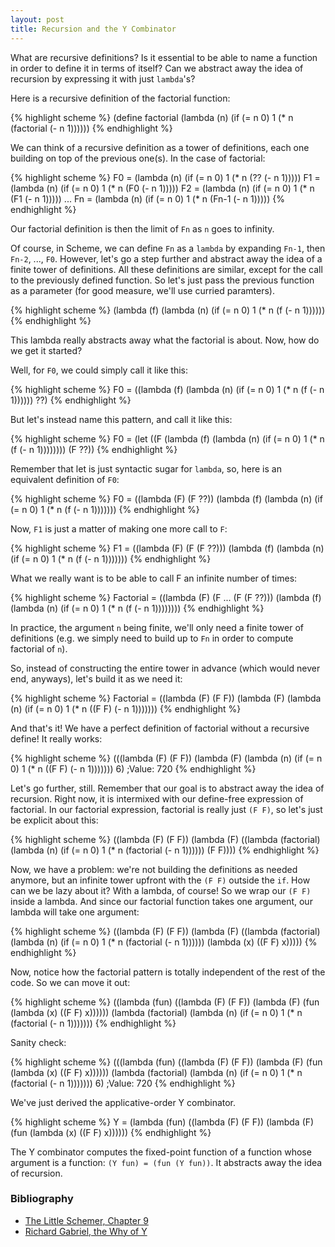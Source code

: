 ```yaml
---
layout: post
title: Recursion and the Y Combinator
---
```


What are recursive definitions? Is it essential to be able to name a function in order to define it in terms of itself? Can we abstract away the idea of recursion by expressing it with just `lambda`'s?

Here is a recursive definition of the factorial function:

{% highlight scheme %}
    (define factorial
      (lambda (n)
        (if (= n 0)
            1
            (* n (factorial (- n 1))))))
{% endhighlight %}

We can think of a recursive definition as a tower of definitions, each one building on top of the previous one(s). In the case of factorial:

{% highlight scheme %}
    F0 = (lambda (n) (if (= n 0) 1 (* n (?? (- n 1)))))
    F1 = (lambda (n) (if (= n 0) 1 (* n (F0 (- n 1)))))
    F2 = (lambda (n) (if (= n 0) 1 (* n (F1 (- n 1)))))
    ...
    Fn = (lambda (n) (if (= n 0) 1 (* n (Fn-1 (- n 1)))))
{% endhighlight %}

Our factorial definition is then the limit of `Fn` as `n` goes to infinity.

Of course, in Scheme, we can define `Fn` as a `lambda` by expanding `Fn-1`, then `Fn-2`, ..., `F0`. However, let's go a step further and abstract away the idea of a finite tower of definitions. All these definitions are similar, except for the call to the previously defined function. So let's just pass the previous function as a parameter (for good measure, we'll use curried paramters).


{% highlight scheme %}
    (lambda (f)
      (lambda (n)
        (if (= n 0)
            1
            (* n (f (- n 1))))))
{% endhighlight %}

This lambda really abstracts away what the factorial is about. Now, how
do we get it started?

Well, for `F0`, we could simply call it like this:

{% highlight scheme %}
    F0 = ((lambda (f)
            (lambda (n)
              (if (= n 0)
                  1
                  (* n (f (- n 1))))))
          ??)
{% endhighlight %}

But let's instead name this pattern, and call it like this:

{% highlight scheme %}
    F0 = (let ((F (lambda (f)
                    (lambda (n)
                      (if (= n 0)
                          1
                          (* n (f (- n 1))))))))
           (F ??))
{% endhighlight %}

Remember that let is just syntactic sugar for `lambda`, so, here is an
equivalent definition of `F0`:

{% highlight scheme %}
    F0 = ((lambda (F)
            (F ??))
          (lambda (f)
            (lambda (n)
              (if (= n 0)
                  1
                  (* n (f (- n 1)))))))
{% endhighlight %}

Now, `F1` is just a matter of making one more call to `F`:

{% highlight scheme %}
    F1 = ((lambda (F)
            (F (F ??)))
          (lambda (f)
            (lambda (n)
              (if (= n 0)
                  1
                  (* n (f (- n 1)))))))
{% endhighlight %}

What we really want is to be able to call F an infinite number of times:

{% highlight scheme %}
    Factorial = ((lambda (F)
                   (F ... (F (F ??)))
                   (lambda (f)
                     (lambda (n)
                       (if (= n 0)
                           1
                           (* n (f (- n 1))))))))
{% endhighlight %}

In practice, the argument `n` being finite, we'll only need a finite tower
of definitions (e.g. we simply need to build up to `Fn` in order to
compute factorial of `n`).

So, instead of constructing the entire tower in advance (which would
never end, anyways), let's build it as we need it:

{% highlight scheme %}
    Factorial = ((lambda (F)
                   (F F))
                 (lambda (F)
                   (lambda (n)
                     (if (= n 0)
                         1
                         (* n ((F F) (- n 1)))))))
{% endhighlight %}

And that's it! We have a perfect definition of factorial without a
recursive define! It really works:

{% highlight scheme %}
    (((lambda (F)
        (F F))
      (lambda (F)
        (lambda (n)
          (if (= n 0)
              1
              (* n ((F F) (- n 1)))))))
      6)
    ;Value: 720
{% endhighlight %}

Let's go further, still. Remember that our goal is to abstract away the
idea of recursion. Right now, it is intermixed with our define-free
expression of factorial. In our factorial expression, factorial is
really just `(F F)`, so let's just be explicit about this:

{% highlight scheme %}
    ((lambda (F)
        (F F))
      (lambda (F)
        ((lambda (factorial)
           (lambda (n)
             (if (= n 0)
                 1
                 (* n (factorial (- n 1))))))
         (F F))))
{% endhighlight %}

Now, we have a problem: we're not building the definitions as needed
anymore, but an infinite tower upfront with the `(F F)` outside the
`if`. How can we be lazy about it? With a lambda, of course! So we wrap
our `(F F)` inside a lambda. And since our factorial function takes one
argument, our lambda will take one argument:

{% highlight scheme %}
    ((lambda (F)
        (F F))
      (lambda (F)
        ((lambda (factorial)
           (lambda (n)
             (if (= n 0)
                 1
                 (* n (factorial (- n 1))))))
         (lambda (x) ((F F) x)))))
{% endhighlight %}

Now, notice how the factorial pattern is totally independent of the rest
of the code. So we can move it out:

{% highlight scheme %}
    ((lambda (fun)
       ((lambda (F)
          (F F))
        (lambda (F)
          (fun (lambda (x) ((F F) x))))))
     (lambda (factorial)
       (lambda (n)
         (if (= n 0)
             1
             (* n (factorial (- n 1)))))))
{% endhighlight %}

Sanity check:

{% highlight scheme %}
    (((lambda (fun)
       ((lambda (F)
          (F F))
        (lambda (F)
          (fun (lambda (x) ((F F) x))))))
      (lambda (factorial)
        (lambda (n)
          (if (= n 0)
              1
              (* n (factorial (- n 1)))))))
     6)
    ;Value: 720
{% endhighlight %}

We've just derived the applicative-order Y combinator.

{% highlight scheme %}
    Y = (lambda (fun)
          ((lambda (F)
             (F F))
           (lambda (F)
             (fun (lambda (x) ((F F) x))))))
{% endhighlight %}

The Y combinator computes the fixed-point function of a function whose
argument is a function: `(Y fun) = (fun (Y fun))`. It abstracts away the
idea of recursion.

### Bibliography ###

* [The Little Schemer, Chapter 9](http://www.ccs.neu.edu/home/matthias/BTLS/)
* [Richard Gabriel, the Why of Y](http://www.dreamsongs.com/Files/WhyOfY.pdf)
